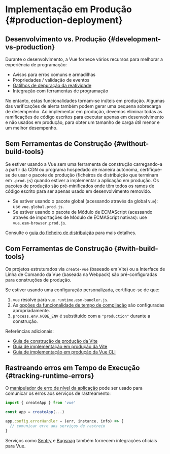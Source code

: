 # Implementação em Produção {#production-deployment}

## Desenvolvimento vs. Produção {#development-vs-production}

Durante o desenvolvimento, a Vue fornece vários recursos para melhorar a experiência de programação:

- Avisos para erros comuns e armadilhas
- Propriedades / validação de eventos
- [Gatilhos de depuração da reatividade](/guide/extras/reactivity-in-depth.html#reactivity-debugging)
- Integração com ferramentas de programação

No entanto, estas funcionalidades tornam-se inúteis em produção. Algumas das verificações de alerta também podem gerar uma pequena sobrecarga de desempenho. Ao implementar em produção, devemos eliminar todas as ramificações de código escritos para executar apenas em desenvolvimento e não usados em produção, para obter um tamanho de carga útil menor e um melhor desempenho.

## Sem Ferramentas de Construção {#without-build-tools}

Se estiver usando a Vue sem uma ferramenta de construção carregando-a a partir da CDN ou programa hospedado de maneira autónoma, certifique-se de usar o pacote de produção (ficheiros de distribuição que terminam em `.prod.js`) quando estiver a implementar a aplicação em produção. Os pacotes de produção são pré-minificados onde têm todos os ramos de código escrito para ser apenas usado em desenvolvimento removido.

- Se estiver usando o pacote global (acessando através da global `Vue`): use `vue.global.prod.js`.
- Se estiver usando o pacote de Módulo de ECMAScript (acessando através de importações de Módulo de ECMAScript nativas): use `vue.esm-browser.prod.js`.

Consulte o [guia do ficheiro de distribuição](https://github.com/vuejs/core/tree/main/packages/vue#which-dist-file-to-use) para mais detalhes.

## Com Ferramentas de Construção {#with-build-tools}

Os projetos estruturados via `create-vue` (baseado em Vite) ou a Interface de Linha de Comando da Vue (baseada na Webpack) são pré-configuradas para construções de produção.

Se estiver usando uma configuração personalizada, certifique-se de que:

1. `vue` resolve para `vue.runtime.esm-bundler.js`.
2. As [opções da funcionalidade de tempo de compilação](https://github.com/vuejs/core/tree/main/packages/vue#bundler-build-feature-flags) são configuradas apropriadamente.
3. <code>process.env<wbr>.NODE_ENV</code> é substítuido com a `"production"` durante a construção.

Referências adicionais:

- [Guia de construção de produção da Vite](https://vitejs.dev/guide/build.html)
- [Guia de implementação em produção da Vite](https://vitejs.dev/guide/static-deploy.html)
- [Guia de implementação em produção da Vue CLI](https://cli.vuejs.org/guide/deployment.html)

## Rastreando erros em Tempo de Execução {#tracking-runtime-errors}

O [manipulador de erro de nível da aplicação](/api/application.html#app-config-errorhandler) pode ser usado para comunicar os erros aos serviços de rastreamento:

```js
import { createApp } from 'vue'

const app = createApp(...)

app.config.errorHandler = (err, instance, info) => {
  // comunicar erro aos serviços de rastreio
}
```

Serviços como [Sentry](https://docs.sentry.io/platforms/javascript/guides/vue/) e [Bugsnag](https://docs.bugsnag.com/platforms/javascript/vue/) também fornecem integrações oficiais para Vue.
